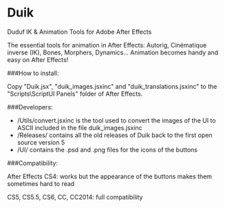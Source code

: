 Duik
====
Duduf IK &amp; Animation Tools for Adobe After Effects


The essential tools for animation in After Effects: Autorig, Cinématique inverse (IK), Bones, Morphers, Dynamics… Animation becomes handy and easy on After Effects!

###How to install:

Copy "Duik.jsx", "duik\_images.jsxinc" and "duik\_translations.jsxinc" to the "Scripts\ScriptUI Panels" folder of After Effects.

###Developers:

* /Utils/convert.jsxinc is the tool used to convert the images of the UI to ASCII included in the file duik_images.jsxinc
* /Releases/ contains all the old releases of Duik back to the first open source version 5
* /UI/ contains the .psd and .png files for the icons of the buttons

###Compatibility:

After Effects CS4: works but the appearance of the buttons makes them sometimes hard to read

CS5, CS5.5, CS6, CC, CC2014: full compatibility
